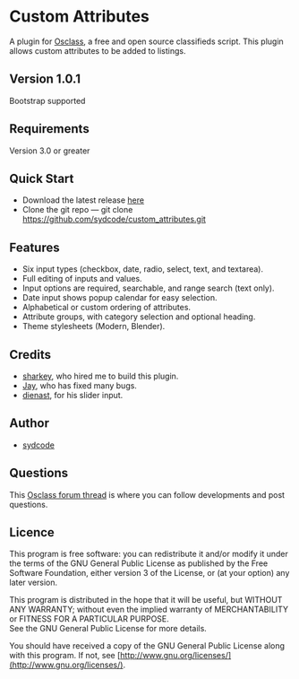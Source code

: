 Custom Attributes
=================

A plugin for [Osclass](http://osclass.org), a free and open source classifieds script.
This plugin allows custom attributes to be added to listings. 

## Version 1.0.1
Bootstrap supported

## Requirements
Version 3.0 or greater

## Quick Start
* Download the latest release [here](https://github.com/sydcode/custom_attributes/archive/master.zip)
* Clone the git repo — git clone https://github.com/sydcode/custom_attributes.git

## Features
* Six input types (checkbox, date, radio, select, text, and textarea).
* Full editing of inputs and values.
* Input options are required, searchable, and range search (text only). 
* Date input shows popup calendar for easy selection.
* Alphabetical or custom ordering of attributes.
* Attribute groups, with category selection and optional heading.
* Theme stylesheets (Modern, Blender).

## Credits
* [sharkey](http://forums.osclass.org/index.php?action=profile;u=11728), who hired me to build this plugin.
* [Jay](https://github.com/trains58554), who has fixed many bugs.
* [dienast](https://github.com/dienast), for his slider input.

## Author
* [sydcode](https://github.com/sydcode)

## Questions
This [Osclass forum thread](http://forums.osclass.org/plugins/%28new-plugin%29-custom-attributes/) is where you can follow developments and post questions.

## Licence
This program is free software: you can redistribute it and/or modify
it under the terms of the GNU General Public License as published by
the Free Software Foundation, either version 3 of the License, or
(at your option) any later version.

This program is distributed in the hope that it will be useful,
but WITHOUT ANY WARRANTY; without even the implied warranty of
MERCHANTABILITY or FITNESS FOR A PARTICULAR PURPOSE.  
See the GNU General Public License for more details.

You should have received a copy of the GNU General Public License
along with this program.  If not, see [http://www.gnu.org/licenses/](http://www.gnu.org/licenses/).
